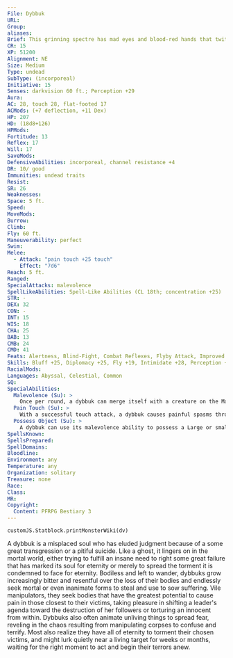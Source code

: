```yaml
---
File: Dybbuk
URL: 
Group: 
aliases: 
Brief: This grinning spectre has mad eyes and blood-red hands that twitch and jerk like a puppeteer's.
CR: 15
XP: 51200
Alignment: NE
Size: Medium
Type: undead
SubType: (incorporeal)
Initiative: 15
Senses: darkvision 60 ft.; Perception +29
Aura: 
AC: 28, touch 28, flat-footed 17
ACMods: (+7 deflection, +11 Dex)
HP: 207
HD: (18d8+126)
HPMods: 
Fortitude: 13
Reflex: 17
Will: 17
SaveMods: 
DefensiveAbilities: incorporeal, channel resistance +4
DR: 10/ good
Immunities: undead traits
Resist: 
SR: 26
Weaknesses: 
Space: 5 ft.
Speed: 
MoveMods: 
Burrow: 
Climb: 
Fly: 60 ft.
Maneuverability: perfect
Swim: 
Melee: 
  - Attack: "pain touch +25 touch"
    Effect: "7d6"
Reach: 5 ft.
Ranged: 
SpecialAttacks: malevolence
SpellLikeAbilities: Spell-Like Abilities (CL 18th; concentration +25)   At Will-detect thoughts (DC 19), telekinesis (DC 22)   3/day-dominate monster (DC 26), feeblemind (DC 22), inflict serious wounds (DC 20)   1/day-greater heroism, modify memory (DC 21), tongues
STR: -
DEX: 32
CON: -
INT: 15
WIS: 18
CHA: 25
BAB: 13
CMB: 24
CMD: 41
Feats: Alertness, Blind-Fight, Combat Reflexes, Flyby Attack, Improved Initiative, Iron Will, Lunge, Step Up, Weapon Focus (pain touch)
Skills: Bluff +25, Diplomacy +25, Fly +19, Intimidate +28, Perception +29, Sense Motive +29, Stealth +32
RacialMods: 
Languages: Abyssal, Celestial, Common
SQ: 
SpecialAbilities:
  Malevolence (Su): >
    Once per round, a dybbuk can merge itself with a creature on the Material Plane. This ability is similar to a magic jar spell (caster level 18th), except that  it does not require a receptacle. To use this ability, the dybbuk must be adjacent to the target. The target can resist the attack with a successful DC 26 Will save. A creature that successfully saves is immune to that same dybbuk's malevolence for 24 hours. The save DC is Charisma-based.
  Pain Touch (Su): >
    With a successful touch attack, a dybbuk causes painful spasms throughout the target's body, dealing 7d6 points of damage. Creatures that are immune to pain take no damage from this touch.
  Possess Object (Su): >
    A dybbuk can use its malevolence ability to possess a Large or smaller unattended object, animating it as if using animate objects, except the dybbuk merges with and controls the object as if it were a living creature. The dybbuk cannot speak or use its other special abilities while possessing the object.
SpellsKnown: 
SpellsPrepared: 
SpellDomains: 
Bloodline: 
Environment: any
Temperature: any
Organization: solitary
Treasure: none
Race: 
Class: 
MR: 
Copyright:
  Content: PFRPG Bestiary 3
---
```

```dataviewjs
customJS.Statblock.printMonsterWiki(dv)
```
A dybbuk is a misplaced soul who has eluded judgment because of a some great transgression or a pitiful suicide. Like a ghost, it lingers on in the mortal world, either trying to fulfill an insane need to right some great failure that has marked its soul for eternity or merely to spread the torment it is condemned to face for eternity. Bodiless and left to wander, dybbuks grow increasingly bitter and resentful over the loss of their bodies and endlessly seek mortal or even inanimate forms to steal and use to sow suffering. Vile manipulators, they seek bodies that have the greatest potential to cause pain in those closest to their victims, taking pleasure in shifting a leader's agenda toward the destruction of her followers or torturing an innocent from within. Dybbuks also often animate unliving things to spread fear, reveling in the chaos resulting from manipulating corpses to confuse and terrify. Most also realize they have all of eternity to torment their chosen victims, and might lurk quietly near a living target for weeks or months, waiting for the right moment to act and begin their terrors anew.
